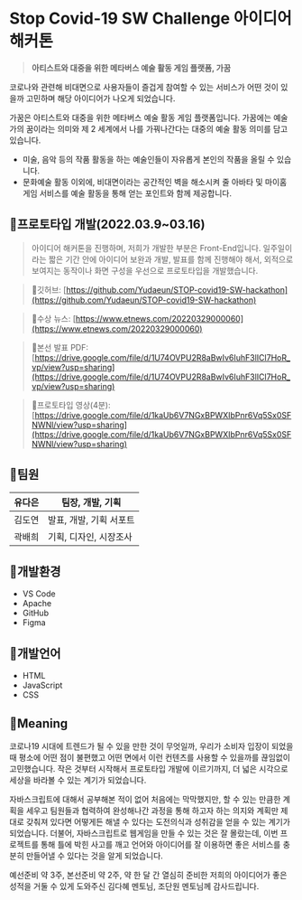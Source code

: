 # Stop Covid-19 SW Challenge 아이디어 해커톤


> **아티스트와 대중을 위한 메타버스 예술 활동 게임 플랫폼, 가꿈**
> 

코로나와 관련해 비대면으로 사용자들이 즐겁게 참여할 수 있는 서비스가 어떤 것이 있을까 고민하며 해당 아이디어가 나오게 되었습니다.

가꿈은 아티스트와 대중을 위한 메타버스 예술 활동 게임 플랫폼입니다. 가꿈에는 예술가의 꿈이라는 의미와 제 2 세계에서 나를 가꿔나간다는 대중의 예술 활동 의미를 담고 있습니다.

- 미술, 음악 등의 작품 활동을 하는 예술인들이 자유롭게 본인의 작품을 올릴 수 있습니다.
- 문화예술 활동 이외에, 비대면이라는 공간적인 벽을 해소시켜 줄 아바타 및 마이홈 게임 서비스를 예술 활동을 통해 얻는 포인트와 함께 제공합니다.

## 🐻프로토타입 개발(2022.03.9~03.16)



> 아이디어 해커톤을 진행하며, 저희가 개발한 부분은 Front-End입니다.  일주일이라는 짧은 기간 안에 아이디어 보완과 개발, 발표를 함께 진행해야 해서, 외적으로 보여지는 동작이나 화면 구성을 우선으로 프로토타입을 개발했습니다.
> 

> 🔗깃허브:  [https://github.com/Yudaeun/STOP-covid19-SW-hackathon](https://github.com/Yudaeun/STOP-covid19-SW-hackathon)
> 

> 🔗수상 뉴스: [https://www.etnews.com/20220329000060](https://www.etnews.com/20220329000060)
> 

> 🔗본선 발표 PDF: [https://drive.google.com/file/d/1U74OVPU2R8aBwIv6IuhF3lICl7HoR_vp/view?usp=sharing](https://drive.google.com/file/d/1U74OVPU2R8aBwIv6IuhF3lICl7HoR_vp/view?usp=sharing)

> 🔗프로토타입 영상(4분): [https://drive.google.com/file/d/1kaUb6V7NGxBPWXIbPnr6Vq5Sx0SFNWNl/view?usp=sharing](https://drive.google.com/file/d/1kaUb6V7NGxBPWXIbPnr6Vq5Sx0SFNWNl/view?usp=sharing)
>

 

## 🐻팀원



| 유다은 | 팀장, 개발, 기획 |
| ---- | ---- |
| 김도연 | 발표, 개발, 기획 서포트 |
| 곽배희 | 기획, 디자인, 시장조사 |

## 🐻개발환경



- VS Code
- Apache
- GitHub
- Figma

## 🐻개발언어



- HTML
- JavaScript
- CSS

## 🐻Meaning



코로나19 시대에 트렌드가 될 수 있을 만한 것이 무엇일까, 우리가 소비자 입장이 되었을 때 평소에 어떤 점이 불편했고 어떤 면에서 이런 컨텐츠를 사용할 수 있을까를 끊임없이 고민했습니다. 작은 것부터 시작해서 프로토타입 개발에 이르기까지, 더 넓은 시각으로 세상을 바라볼 수 있는 계기가 되었습니다. 

자바스크립트에 대해서 공부해본 적이 없어 처음에는 막막했지만, 할 수 있는 만큼한 계획을 세우고 팀원들과 협력하여 완성해나간 과정을 통해 하고자 하는 의지와 계획만 제대로 갖춰져 있다면 어떻게든 해낼 수 있다는  도전의식과 성취감을 얻을 수 있는 계기가 되었습니다. 더불어, 자바스크립트로 웹게임을 만들 수 있는 것은 잘 몰랐는데, 이번 프로젝트를 통해 틀에 박힌 사고를 깨고 언어와 아이디어를 잘 이용하면 좋은 서비스를 충분히 만들어낼 수 있다는 것을 알게 되었습니다. 

예선준비 약 3주, 본선준비 약 2주, 약 한 달 간 열심히 준비한 저희의 아이디어가 좋은 성적을 거둘 수 있게 도와주신 김다혜 멘토님, 조단원 멘토님께 감사드립니다.
